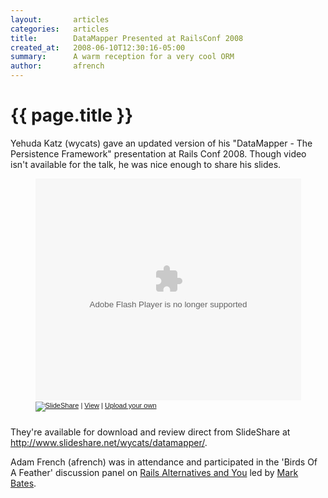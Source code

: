 ```yaml
---
layout:       articles
categories:   articles
title:        DataMapper Presented at RailsConf 2008
created_at:   2008-06-10T12:30:16-05:00
summary:      A warm reception for a very cool ORM
author:       afrench
---
```


{{ page.title }}
================

Yehuda Katz (wycats) gave an updated version of his "DataMapper - The
Persistence Framework" presentation at Rails Conf 2008. Though video isn't
available for the talk, he was nice enough to share his slides.

<div style="width:425px;text-align:left; margin:0 auto;" id="__ss_445593"><object style="margin:0px" width="425" height="355"><param name="movie" value="http://static.slideshare.net/swf/ssplayer2.swf?doc=datamapper-1212540345128334-9"/><param name="allowFullScreen" value="true"/><param name="allowScriptAccess" value="always"/><embed src="http://static.slideshare.net/swf/ssplayer2.swf?doc=datamapper-1212540345128334-9" type="application/x-shockwave-flash" allowscriptaccess="always" allowfullscreen="true" width="425" height="355"></embed></object><div style="font-size:11px;font-family:tahoma,arial;height:26px;padding-top:2px;"><a href="http://www.slideshare.net/?src=embed"><img src="http://static.slideshare.net/swf/logo_embd.png" style="border:0px none;margin-bottom:-5px" alt="SlideShare"/></a> | <a href="http://www.slideshare.net/wycats/datamapper?src=embed" title="View DataMapper on SlideShare">View</a> | <a href="http://www.slideshare.net/upload?src=embed">Upload your own</a></div></div>

They're available for download and review direct from SlideShare at
<http://www.slideshare.net/wycats/datamapper/>.

Adam French (afrench) was in attendance and participated in the 'Birds Of A
Feather' discussion panel on [Rails Alternatives and You](http://en.oreilly.com/rails2008/public/schedule/detail/4426) led by [Mark Bates](http://www.metabates.com/).
